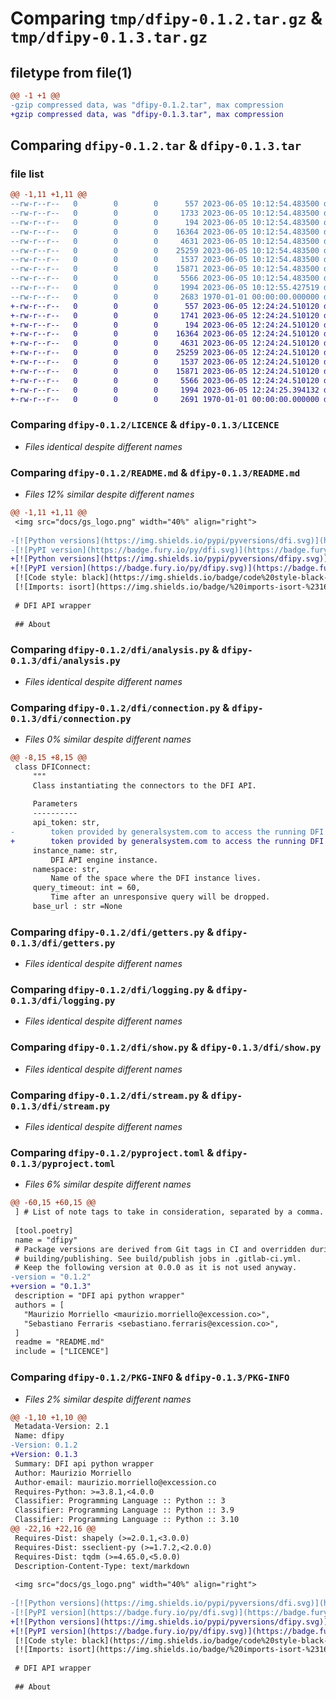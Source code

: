 # Comparing `tmp/dfipy-0.1.2.tar.gz` & `tmp/dfipy-0.1.3.tar.gz`

## filetype from file(1)

```diff
@@ -1 +1 @@
-gzip compressed data, was "dfipy-0.1.2.tar", max compression
+gzip compressed data, was "dfipy-0.1.3.tar", max compression
```

## Comparing `dfipy-0.1.2.tar` & `dfipy-0.1.3.tar`

### file list

```diff
@@ -1,11 +1,11 @@
--rw-r--r--   0        0        0      557 2023-06-05 10:12:54.483500 dfipy-0.1.2/LICENCE
--rw-r--r--   0        0        0     1733 2023-06-05 10:12:54.483500 dfipy-0.1.2/README.md
--rw-r--r--   0        0        0      194 2023-06-05 10:12:54.483500 dfipy-0.1.2/dfi/__init__.py
--rw-r--r--   0        0        0    16364 2023-06-05 10:12:54.483500 dfipy-0.1.2/dfi/analysis.py
--rw-r--r--   0        0        0     4631 2023-06-05 10:12:54.483500 dfipy-0.1.2/dfi/connection.py
--rw-r--r--   0        0        0    25259 2023-06-05 10:12:54.483500 dfipy-0.1.2/dfi/getters.py
--rw-r--r--   0        0        0     1537 2023-06-05 10:12:54.483500 dfipy-0.1.2/dfi/logging.py
--rw-r--r--   0        0        0    15871 2023-06-05 10:12:54.483500 dfipy-0.1.2/dfi/show.py
--rw-r--r--   0        0        0     5566 2023-06-05 10:12:54.483500 dfipy-0.1.2/dfi/stream.py
--rw-r--r--   0        0        0     1994 2023-06-05 10:12:55.427519 dfipy-0.1.2/pyproject.toml
--rw-r--r--   0        0        0     2683 1970-01-01 00:00:00.000000 dfipy-0.1.2/PKG-INFO
+-rw-r--r--   0        0        0      557 2023-06-05 12:24:24.510120 dfipy-0.1.3/LICENCE
+-rw-r--r--   0        0        0     1741 2023-06-05 12:24:24.510120 dfipy-0.1.3/README.md
+-rw-r--r--   0        0        0      194 2023-06-05 12:24:24.510120 dfipy-0.1.3/dfi/__init__.py
+-rw-r--r--   0        0        0    16364 2023-06-05 12:24:24.510120 dfipy-0.1.3/dfi/analysis.py
+-rw-r--r--   0        0        0     4631 2023-06-05 12:24:24.510120 dfipy-0.1.3/dfi/connection.py
+-rw-r--r--   0        0        0    25259 2023-06-05 12:24:24.510120 dfipy-0.1.3/dfi/getters.py
+-rw-r--r--   0        0        0     1537 2023-06-05 12:24:24.510120 dfipy-0.1.3/dfi/logging.py
+-rw-r--r--   0        0        0    15871 2023-06-05 12:24:24.510120 dfipy-0.1.3/dfi/show.py
+-rw-r--r--   0        0        0     5566 2023-06-05 12:24:24.510120 dfipy-0.1.3/dfi/stream.py
+-rw-r--r--   0        0        0     1994 2023-06-05 12:24:25.394132 dfipy-0.1.3/pyproject.toml
+-rw-r--r--   0        0        0     2691 1970-01-01 00:00:00.000000 dfipy-0.1.3/PKG-INFO
```

### Comparing `dfipy-0.1.2/LICENCE` & `dfipy-0.1.3/LICENCE`

 * *Files identical despite different names*

### Comparing `dfipy-0.1.2/README.md` & `dfipy-0.1.3/README.md`

 * *Files 12% similar despite different names*

```diff
@@ -1,11 +1,11 @@
 <img src="docs/gs_logo.png" width="40%" align="right">
 
-[![Python versions](https://img.shields.io/pypi/pyversions/dfi.svg)](https://pypi.python.org/pypi/dfi/)
-[![PyPI version](https://badge.fury.io/py/dfi.svg)](https://badge.fury.io/py/dfi)
+[![Python versions](https://img.shields.io/pypi/pyversions/dfipy.svg)](https://pypi.python.org/pypi/dfipy/)
+[![PyPI version](https://badge.fury.io/py/dfipy.svg)](https://badge.fury.io/py/dfipy)
 [![Code style: black](https://img.shields.io/badge/code%20style-black-000000.svg)](https://github.com/psf/black)
 [![Imports: isort](https://img.shields.io/badge/%20imports-isort-%231674b1?style=flat&labelColor=ef8336)](https://timothycrosley.github.io/isort/)
 
 # DFI API wrapper
 
 ## About
```

### Comparing `dfipy-0.1.2/dfi/analysis.py` & `dfipy-0.1.3/dfi/analysis.py`

 * *Files identical despite different names*

### Comparing `dfipy-0.1.2/dfi/connection.py` & `dfipy-0.1.3/dfi/connection.py`

 * *Files 0% similar despite different names*

```diff
@@ -8,15 +8,15 @@
 class DFIConnect:
     """
     Class instantiating the connectors to the DFI API.
 
     Parameters
     ----------
     api_token: str,
-        token provided by generalsystem.com to access the running DFI enfironments.
+        token provided by generalsystem.com to access the running DFI environments.
     instance_name: str,
         DFI API engine instance.
     namespace: str,
         Name of the space where the DFI instance lives.
     query_timeout: int = 60,
         Time after an unresponsive query will be dropped.
     base_url : str =None
```

### Comparing `dfipy-0.1.2/dfi/getters.py` & `dfipy-0.1.3/dfi/getters.py`

 * *Files identical despite different names*

### Comparing `dfipy-0.1.2/dfi/logging.py` & `dfipy-0.1.3/dfi/logging.py`

 * *Files identical despite different names*

### Comparing `dfipy-0.1.2/dfi/show.py` & `dfipy-0.1.3/dfi/show.py`

 * *Files identical despite different names*

### Comparing `dfipy-0.1.2/dfi/stream.py` & `dfipy-0.1.3/dfi/stream.py`

 * *Files identical despite different names*

### Comparing `dfipy-0.1.2/pyproject.toml` & `dfipy-0.1.3/pyproject.toml`

 * *Files 6% similar despite different names*

```diff
@@ -60,15 +60,15 @@
 ] # List of note tags to take in consideration, separated by a comma.
 
 [tool.poetry]
 name = "dfipy"
 # Package versions are derived from Git tags in CI and overridden during
 # building/publishing. See build/publish jobs in .gitlab-ci.yml.
 # Keep the following version at 0.0.0 as it is not used anyway.
-version = "0.1.2"
+version = "0.1.3"
 description = "DFI api python wrapper"
 authors = [
   "Maurizio Morriello <maurizio.morriello@excession.co>",
   "Sebastiano Ferraris <sebastiano.ferraris@excession.co>",
 ]
 readme = "README.md"
 include = ["LICENCE"]
```

### Comparing `dfipy-0.1.2/PKG-INFO` & `dfipy-0.1.3/PKG-INFO`

 * *Files 2% similar despite different names*

```diff
@@ -1,10 +1,10 @@
 Metadata-Version: 2.1
 Name: dfipy
-Version: 0.1.2
+Version: 0.1.3
 Summary: DFI api python wrapper
 Author: Maurizio Morriello
 Author-email: maurizio.morriello@excession.co
 Requires-Python: >=3.8.1,<4.0.0
 Classifier: Programming Language :: Python :: 3
 Classifier: Programming Language :: Python :: 3.9
 Classifier: Programming Language :: Python :: 3.10
@@ -22,16 +22,16 @@
 Requires-Dist: shapely (>=2.0.1,<3.0.0)
 Requires-Dist: sseclient-py (>=1.7.2,<2.0.0)
 Requires-Dist: tqdm (>=4.65.0,<5.0.0)
 Description-Content-Type: text/markdown
 
 <img src="docs/gs_logo.png" width="40%" align="right">
 
-[![Python versions](https://img.shields.io/pypi/pyversions/dfi.svg)](https://pypi.python.org/pypi/dfi/)
-[![PyPI version](https://badge.fury.io/py/dfi.svg)](https://badge.fury.io/py/dfi)
+[![Python versions](https://img.shields.io/pypi/pyversions/dfipy.svg)](https://pypi.python.org/pypi/dfipy/)
+[![PyPI version](https://badge.fury.io/py/dfipy.svg)](https://badge.fury.io/py/dfipy)
 [![Code style: black](https://img.shields.io/badge/code%20style-black-000000.svg)](https://github.com/psf/black)
 [![Imports: isort](https://img.shields.io/badge/%20imports-isort-%231674b1?style=flat&labelColor=ef8336)](https://timothycrosley.github.io/isort/)
 
 # DFI API wrapper
 
 ## About
```

